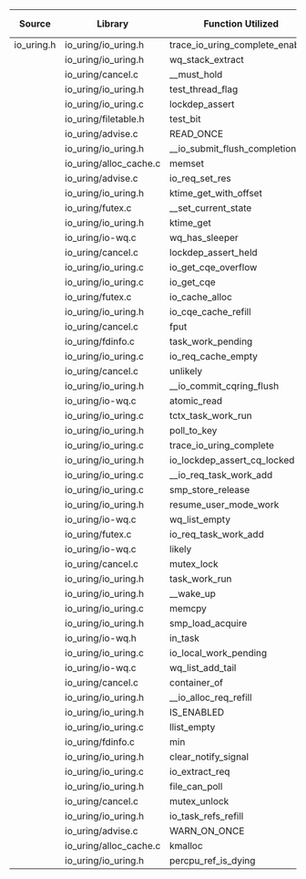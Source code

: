 | Source | Library | Function Utilized | Times Used |
|--------|---------|-------------------|------------|
| io_uring.h | io_uring/io_uring.h | trace_io_uring_complete_enabled | 1 |
| | io_uring/io_uring.h | wq_stack_extract | 1 |
| | io_uring/cancel.c | __must_hold | 1 |
| | io_uring/io_uring.h | test_thread_flag | 2 |
| | io_uring/io_uring.c | lockdep_assert | 2 |
| | io_uring/filetable.h | test_bit | 1 |
| | io_uring/advise.c | READ_ONCE | 2 |
| | io_uring/io_uring.h | __io_submit_flush_completions | 1 |
| | io_uring/alloc_cache.c | memset | 1 |
| | io_uring/advise.c | io_req_set_res | 1 |
| | io_uring/io_uring.h | ktime_get_with_offset | 1 |
| | io_uring/futex.c | __set_current_state | 3 |
| | io_uring/io_uring.h | ktime_get | 1 |
| | io_uring/io-wq.c | wq_has_sleeper | 2 |
| | io_uring/cancel.c | lockdep_assert_held | 7 |
| | io_uring/io_uring.c | io_get_cqe_overflow | 1 |
| | io_uring/io_uring.c | io_get_cqe | 2 |
| | io_uring/futex.c | io_cache_alloc | 1 |
| | io_uring/io_uring.h | io_cqe_cache_refill | 1 |
| | io_uring/cancel.c | fput | 1 |
| | io_uring/fdinfo.c | task_work_pending | 2 |
| | io_uring/io_uring.c | io_req_cache_empty | 1 |
| | io_uring/cancel.c | unlikely | 9 |
| | io_uring/io_uring.h | __io_commit_cqring_flush | 1 |
| | io_uring/io-wq.c | atomic_read | 1 |
| | io_uring/io_uring.c | tctx_task_work_run | 1 |
| | io_uring/io_uring.h | poll_to_key | 2 |
| | io_uring/io_uring.c | trace_io_uring_complete | 1 |
| | io_uring/io_uring.h | io_lockdep_assert_cq_locked | 2 |
| | io_uring/io_uring.c | __io_req_task_work_add | 1 |
| | io_uring/io_uring.c | smp_store_release | 1 |
| | io_uring/io_uring.h | resume_user_mode_work | 1 |
| | io_uring/io-wq.c | wq_list_empty | 1 |
| | io_uring/futex.c | io_req_task_work_add | 1 |
| | io_uring/io-wq.c | likely | 2 |
| | io_uring/cancel.c | mutex_lock | 1 |
| | io_uring/io_uring.h | task_work_run | 1 |
| | io_uring/io_uring.h | __wake_up | 2 |
| | io_uring/io_uring.c | memcpy | 2 |
| | io_uring/io_uring.h | smp_load_acquire | 1 |
| | io_uring/io-wq.h | in_task | 1 |
| | io_uring/io_uring.c | io_local_work_pending | 2 |
| | io_uring/io-wq.c | wq_list_add_tail | 1 |
| | io_uring/cancel.c | container_of | 1 |
| | io_uring/io_uring.h | __io_alloc_req_refill | 1 |
| | io_uring/io_uring.h | IS_ENABLED | 1 |
| | io_uring/io_uring.c | llist_empty | 1 |
| | io_uring/fdinfo.c | min | 1 |
| | io_uring/io_uring.h | clear_notify_signal | 1 |
| | io_uring/io_uring.c | io_extract_req | 1 |
| | io_uring/io_uring.h | file_can_poll | 1 |
| | io_uring/cancel.c | mutex_unlock | 1 |
| | io_uring/io_uring.h | io_task_refs_refill | 1 |
| | io_uring/advise.c | WARN_ON_ONCE | 1 |
| | io_uring/alloc_cache.c | kmalloc | 1 |
| | io_uring/io_uring.h | percpu_ref_is_dying | 1 |